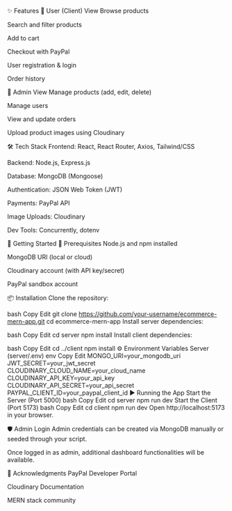 ✨ Features
🧑 User (Client) View
Browse products

Search and filter products

Add to cart

Checkout with PayPal

User registration & login

Order history

🔑 Admin View
Manage products (add, edit, delete)

Manage users

View and update orders

Upload product images using Cloudinary

🛠️ Tech Stack
Frontend: React, React Router, Axios, Tailwind/CSS

Backend: Node.js, Express.js

Database: MongoDB (Mongoose)

Authentication: JSON Web Token (JWT)

Payments: PayPal API

Image Uploads: Cloudinary

Dev Tools: Concurrently, dotenv

🚀 Getting Started
🔧 Prerequisites
Node.js and npm installed

MongoDB URI (local or cloud)

Cloudinary account (with API key/secret)

PayPal sandbox account

📦 Installation
Clone the repository:

bash
Copy
Edit
git clone https://github.com/your-username/ecommerce-mern-app.git
cd ecommerce-mern-app
Install server dependencies:

bash
Copy
Edit
cd server
npm install
Install client dependencies:

bash
Copy
Edit
cd ../client
npm install
⚙️ Environment Variables
Server (server/.env)
env
Copy
Edit
MONGO_URI=your_mongodb_uri
JWT_SECRET=your_jwt_secret
CLOUDINARY_CLOUD_NAME=your_cloud_name
CLOUDINARY_API_KEY=your_api_key
CLOUDINARY_API_SECRET=your_api_secret
PAYPAL_CLIENT_ID=your_paypal_client_id
▶️ Running the App
Start the Server (Port 5000)
bash
Copy
Edit
cd server
npm run dev
Start the Client (Port 5173)
bash
Copy
Edit
cd client
npm run dev
Open http://localhost:5173 in your browser.

🛡️ Admin Login
Admin credentials can be created via MongoDB manually or seeded through your script.

Once logged in as admin, additional dashboard functionalities will be available.



🙌 Acknowledgments
PayPal Developer Portal

Cloudinary Documentation

MERN stack community

